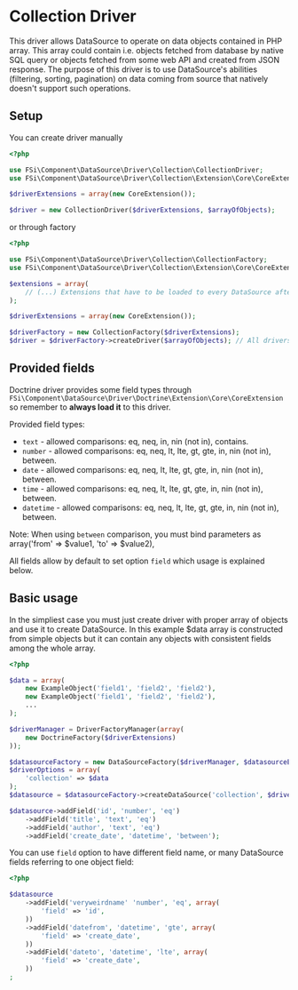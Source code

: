 # Collection Driver #

This driver allows DataSource to operate on data objects contained in PHP array. This array could contain i.e. objects fetched
from database by native SQL query or objects fetched from some web API and created from JSON response. The purpose of this driver
is to use DataSource's abilities (filtering, sorting, pagination) on data coming from source that natively doesn't support such
operations.

## Setup ##

You can create driver manually

``` php
<?php

use FSi\Component\DataSource\Driver\Collection\CollectionDriver;
use FSi\Component\DataSource\Driver\Collection\Extension\Core\CoreExtension;

$driverExtensions = array(new CoreExtension());

$driver = new CollectionDriver($driverExtensions, $arrayOfObjects);

```

or through factory

``` php
<?php

use FSi\Component\DataSource\Driver\Collection\CollectionFactory;
use FSi\Component\DataSource\Driver\Collection\Extension\Core\CoreExtension;

$extensions = array(
    // (...) Extensions that have to be loaded to every DataSource after creation.
);

$driverExtensions = array(new CoreExtension());

$driverFactory = new CollectionFactory($driverExtensions);
$driver = $driverFactory->createDriver($arrayOfObjects); // All drivers created this way will have same set of $driverExtensions loaded.

```

## Provided fields ##

Doctrine driver provides some field types through ``FSi\Component\DataSource\Driver\Doctrine\Extension\Core\CoreExtension``
so remember to **always load it** to this driver.

Provided field types:

* ``text`` - allowed comparisons: eq, neq, in, nin (not in), contains.
* ``number`` - allowed comparisons: eq, neq, lt, lte, gt, gte, in, nin (not in), between.
* ``date`` - allowed comparisons: eq, neq, lt, lte, gt, gte, in, nin (not in), between.
* ``time`` - allowed comparisons: eq, neq, lt, lte, gt, gte, in, nin (not in), between.
* ``datetime`` - allowed comparisons: eq, neq, lt, lte, gt, gte, in, nin (not in), between.

Note: When using ``between`` comparison, you must bind parameters as array('from' => $value1, 'to' => $value2), 

All fields allow by default to set option ``field`` which usage is explained below.

## Basic usage ##

In the simpliest case you must just create driver with proper array of objects and use it to create DataSource. In this example
$data array is constructed from simple objects but it can contain any objects with consistent fields among the whole array.

``` php
<?php

$data = array(
    new ExampleObject('field1', 'field2', 'field2'),
    new ExampleObject('field1', 'field2', 'field2'),
    ...
);

$driverManager = DriverFactoryManager(array(
    new DoctrineFactory($driverExtensions)
));

$datasourceFactory = new DataSourceFactory($driverManager, $datasourceExtensions);
$driverOptions = array(
    'collection' => $data
);
$datasource = $datasourceFactory->createDataSource('collection', $driverOptions, 'datasource_name');

$datasource->addField('id', 'number', 'eq')
    ->addField('title', 'text', 'eq')
    ->addField('author', 'text', 'eq')
    ->addField('create_date', 'datetime', 'between');
```

You can use ``field`` option to have different field name, or many DataSource fields referring to one object field:

``` php
<?php

$datasource
    ->addField('veryweirdname' 'number', 'eq', array(
        'field' => 'id',
    ))
    ->addField('datefrom', 'datetime', 'gte', array(
        'field' => 'create_date',
    ))
    ->addField('dateto', 'datetime', 'lte', array(
        'field' => 'create_date',
    ))
;
```
